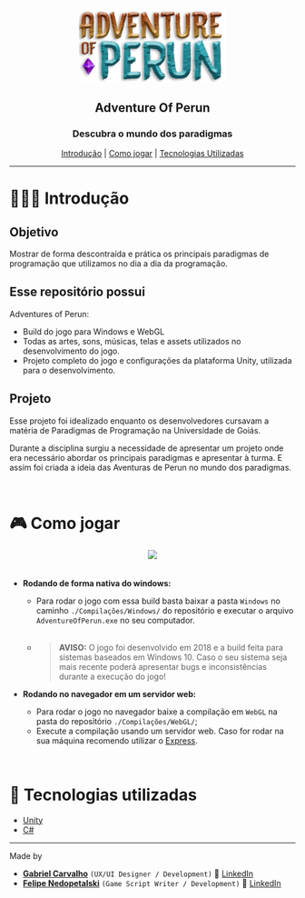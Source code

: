<div align="center">
  <img width="260px" src="./Arte/Logo.png">
  
  <h2> <strong>Adventure Of Perun</strong> </h2>
</div>

<div align="center">
  <h3>Descubra o mundo dos paradigmas</h3>

   [Introdução](#Objetivo) |
   [Como jogar](#🎮-Como-jogar) |
   [Tecnologias Utilizadas](#🚀-Tecnologias-utilizadas) 
</div>


---

# 👨🏻‍💻 Introdução

## Objetivo

Mostrar de forma descontraída e prática os principais paradigmas de programação que utilizamos no dia a dia da programação.

## Esse repositório possui

Adventures of Perun:

- Build do jogo para Windows e WebGL
- Todas as artes, sons, músicas, telas e assets utilizados no desenvolvimento do jogo.
- Projeto completo do jogo e configurações da plataforma Unity, utilizada para o desenvolvimento.

## Projeto

Esse projeto foi idealizado enquanto os desenvolvedores cursavam a matéria de Paradigmas de Programação na Universidade de Goiás.

Durante a disciplina surgiu a necessidade de apresentar um projeto onde era necessário abordar os principais paradigmas e apresentar à turma. E assim foi criada a ideia das Aventuras de Perun no mundo dos paradigmas.

<br/>

# 🎮 Como jogar

<div align="center" >
  
  <div>
    <img src="./Arte/AdventureOfPerunGIF.gif"  width="550px"/>
  </div>
  <br/>
</div>

- **Rodando de forma nativa do windows:** 
  - Para rodar o jogo com essa build basta baixar a pasta `Windows` no caminho `./Compilações/Windows/` do repositório e executar o arquivo `AdventureOfPerun.exe` no seu computador.

  <br>

  - > **AVISO:** O jogo foi desenvolvido em 2018 e a build feita para sistemas baseados em Windows 10. Caso o seu sistema seja mais recente poderá apresentar bugs e inconsistências durante a execução do jogo!

- **Rodando no navegador em um servidor web:** 
  - Para rodar o jogo no navegador baixe a compilação em `WebGL` na pasta do repositório `./Compilações/WebGL/`;
  - Execute a compilação usando um servidor web. Caso for rodar na sua máquina recomendo utilizar o [Express](https://expressjs.com/).

<br/>

# 🚀 Tecnologias utilizadas

- [Unity](https://unity.com/)
- [C#](https://learn.microsoft.com/en-us/dotnet/csharp/)

---

Made by

- [**Gabriel Carvalho**](https://github.com/GabrielCarvf) `(UX/UI Designer / Development)` 🚀 [LinkedIn](https://www.linkedin.com/in/gabriel-carvalho-5ba636182//in/annabeatriznf/)
- [**Felipe Nedopetalski**](https://github.com/fNedopetalski) `(Game Script Writer / Development)` 👻 [LinkedIn](https://www.linkedin.com/in/felipe-nedopetalski-91b93b154/)
